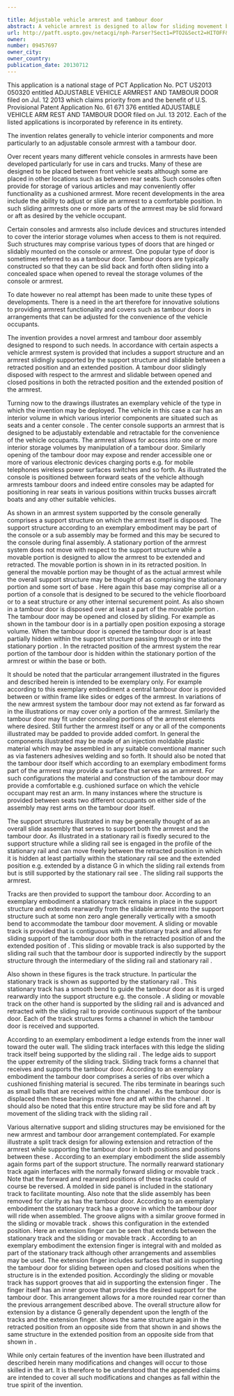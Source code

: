 ```yaml
---

title: Adjustable vehicle armrest and tambour door
abstract: A vehicle armrest is designed to allow for sliding movement between retracted and extended positions as desired by the vehicle occupant. A tambour door is disposed over at least part of the armrest, and may be moved fore and aft to allow access to storage volumes within the armrest or a support structure. The armrest is supported by sliding structures, such as engaged rails, and the tambour door is supported by tracks, one of which is fixed or stationary, and the other of which moves with the armrest. In this manner, the tambour door may be fully supported as it moves fore and aft, whether the armrest is in the retracted or extended position.
url: http://patft.uspto.gov/netacgi/nph-Parser?Sect1=PTO2&Sect2=HITOFF&p=1&u=%2Fnetahtml%2FPTO%2Fsearch-adv.htm&r=1&f=G&l=50&d=PALL&S1=09457697&OS=09457697&RS=09457697
owner: 
number: 09457697
owner_city: 
owner_country: 
publication_date: 20130712
---
```

This application is a national stage of PCT Application No. PCT US2013 050320 entitled ADJUSTABLE VEHICLE ARMREST AND TAMBOUR DOOR filed on Jul. 12 2013 which claims priority from and the benefit of U.S. Provisional Patent Application No. 61 671 376 entitled ADJUSTABLE VEHICLE ARM REST AND TAMBOUR DOOR filed on Jul. 13 2012. Each of the listed applications is incorporated by reference in its entirety.

The invention relates generally to vehicle interior components and more particularly to an adjustable console armrest with a tambour door.

Over recent years many different vehicle consoles in armrests have been developed particularly for use in cars and trucks. Many of these are designed to be placed between front vehicle seats although some are placed in other locations such as between rear seats. Such consoles often provide for storage of various articles and may conveniently offer functionality as a cushioned armrest. More recent developments in the area include the ability to adjust or slide an armrest to a comfortable position. In such sliding armrests one or more parts of the armrest may be slid forward or aft as desired by the vehicle occupant.

Certain consoles and armrests also include devices and structures intended to cover the interior storage volumes when access to them is not required. Such structures may comprise various types of doors that are hinged or slidably mounted on the console or armrest. One popular type of door is sometimes referred to as a tambour door. Tambour doors are typically constructed so that they can be slid back and forth often sliding into a concealed space when opened to reveal the storage volumes of the console or armrest.

To date however no real attempt has been made to unite these types of developments. There is a need in the art therefore for innovative solutions to providing armrest functionality and covers such as tambour doors in arrangements that can be adjusted for the convenience of the vehicle occupants.

The invention provides a novel armrest and tambour door assembly designed to respond to such needs. In accordance with certain aspects a vehicle armrest system is provided that includes a support structure and an armrest slidingly supported by the support structure and slidable between a retracted position and an extended position. A tambour door slidingly disposed with respect to the armrest and slidable between opened and closed positions in both the retracted position and the extended position of the armrest.

Turning now to the drawings illustrates an exemplary vehicle of the type in which the invention may be deployed. The vehicle in this case a car has an interior volume in which various interior components are situated such as seats and a center console . The center console supports an armrest that is designed to be adjustably extendable and retractable for the convenience of the vehicle occupants. The armrest allows for access into one or more interior storage volumes by manipulation of a tambour door. Similarly opening of the tambour door may expose and render accessible one or more of various electronic devices charging ports e.g. for mobile telephones wireless power surfaces switches and so forth. As illustrated the console is positioned between forward seats of the vehicle although armrests tambour doors and indeed entire consoles may be adapted for positioning in rear seats in various positions within trucks busses aircraft boats and any other suitable vehicles.

As shown in an armrest system supported by the console generally comprises a support structure on which the armrest itself is disposed. The support structure according to an exemplary embodiment may be part of the console or a sub assembly may be formed and this may be secured to the console during final assembly. A stationary portion of the armrest system does not move with respect to the support structure while a movable portion is designed to allow the armrest to be extended and retracted. The movable portion is shown in in its retracted position. In general the movable portion may be thought of as the actual armrest while the overall support structure may be thought of as comprising the stationary portion and some sort of base . Here again this base may comprise all or a portion of a console that is designed to be secured to the vehicle floorboard or to a seat structure or any other internal securement point. As also shown in a tambour door is disposed over at least a part of the movable portion . The tambour door may be opened and closed by sliding. For example as shown in the tambour door is in a partially open position exposing a storage volume. When the tambour door is opened the tambour door is at least partially hidden within the support structure passing through or into the stationary portion . In the retracted position of the armrest system the rear portion of the tambour door is hidden within the stationary portion of the armrest or within the base or both.

It should be noted that the particular arrangement illustrated in the figures and described herein is intended to be exemplary only. For example according to this exemplary embodiment a central tambour door is provided between or within frame like sides or edges of the armrest. In variations of the new armrest system the tambour door may not extend as far forward as in the illustrations or may cover only a portion of the armrest. Similarly the tambour door may fit under concealing portions of the armrest elements where desired. Still further the armrest itself or any or all of the components illustrated may be padded to provide added comfort. In general the components illustrated may be made of an injection moldable plastic material which may be assembled in any suitable conventional manner such as via fasteners adhesives welding and so forth. It should also be noted that the tambour door itself which according to an exemplary embodiment forms part of the armrest may provide a surface that serves as an armrest. For such configurations the material and construction of the tambour door may provide a comfortable e.g. cushioned surface on which the vehicle occupant may rest an arm. In many instances where the structure is provided between seats two different occupants on either side of the assembly may rest arms on the tambour door itself.

The support structures illustrated in may be generally thought of as an overall slide assembly that serves to support both the armrest and the tambour door. As illustrated in a stationary rail is fixedly secured to the support structure while a sliding rail see is engaged in the profile of the stationary rail and can move freely between the retracted position in which it is hidden at least partially within the stationary rail see and the extended position e.g. extended by a distance G in which the sliding rail extends from but is still supported by the stationary rail see . The sliding rail supports the armrest.

Tracks are then provided to support the tambour door. According to an exemplary embodiment a stationary track remains in place in the support structure and extends rearwardly from the slidable armrest into the support structure such at some non zero angle generally vertically with a smooth bend to accommodate the tambour door movement. A sliding or movable track is provided that is contiguous with the stationary track and allows for sliding support of the tambour door both in the retracted position of and the extended position of . This sliding or movable track is also supported by the sliding rail such that the tambour door is supported indirectly by the support structure through the intermediary of the sliding rail and stationary rail .

Also shown in these figures is the track structure. In particular the stationary track is shown as supported by the stationary rail . This stationary track has a smooth bend to guide the tambour door as it is urged rearwardly into the support structure e.g. the console . A sliding or movable track on the other hand is supported by the sliding rail and is advanced and retracted with the sliding rail to provide continuous support of the tambour door. Each of the track structures forms a channel in which the tambour door is received and supported.

According to an exemplary embodiment a ledge extends from the inner wall toward the outer wall. The sliding track interfaces with this ledge the sliding track itself being supported by the sliding rail . The ledge aids to support the upper extremity of the sliding track. Sliding track forms a channel that receives and supports the tambour door. According to an exemplary embodiment the tambour door comprises a series of ribs over which a cushioned finishing material is secured. The ribs terminate in bearings such as small balls that are received within the channel . As the tambour door is displaced then these bearings move fore and aft within the channel . It should also be noted that this entire structure may be slid fore and aft by movement of the sliding track with the sliding rail .

Various alternative support and sliding structures may be envisioned for the new armrest and tambour door arrangement contemplated. For example illustrate a split track design for allowing extension and retraction of the armrest while supporting the tambour door in both positions and positions between these . According to an exemplary embodiment the slide assembly again forms part of the support structure. The normally rearward stationary track again interfaces with the normally forward sliding or movable track . Note that the forward and rearward positions of these tracks could of course be reversed. A molded in side panel is included in the stationary track to facilitate mounting. Also note that the slide assembly has been removed for clarity as has the tambour door. According to an exemplary embodiment the stationary track has a groove in which the tambour door will ride when assembled. The groove aligns with a similar groove formed in the sliding or movable track . shows this configuration in the extended position. Here an extension finger can be seen that extends between the stationary track and the sliding or movable track . According to an exemplary embodiment the extension finger is integral with and molded as part of the stationary track although other arrangements and assemblies may be used. The extension finger includes surfaces that aid in supporting the tambour door for sliding between open and closed positions when the structure is in the extended position. Accordingly the sliding or movable track has support grooves that aid in supporting the extension finger . The finger itself has an inner groove that provides the desired support for the tambour door. This arrangement allows for a more rounded rear corner than the previous arrangement described above. The overall structure allow for extension by a distance G generally dependent upon the length of the tracks and the extension finger. shows the same structure again in the retracted position from an opposite side from that shown in and shows the same structure in the extended position from an opposite side from that shown in .

While only certain features of the invention have been illustrated and described herein many modifications and changes will occur to those skilled in the art. It is therefore to be understood that the appended claims are intended to cover all such modifications and changes as fall within the true spirit of the invention.

